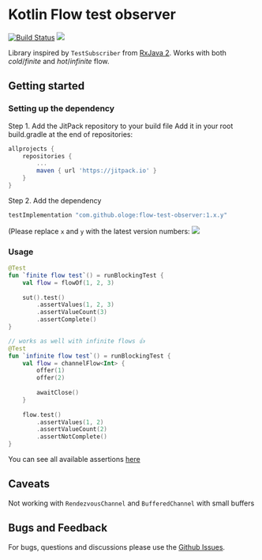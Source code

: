 # Kotlin Flow test observer
[![Build Status](https://travis-ci.org/ologe/flow-test-observer.svg?branch=master)](https://travis-ci.org/ologe/flow-test-observer)
[![](https://jitpack.io/v/ologe/flow-test-observer.svg)](https://jitpack.io/#flow-test-observer)

Library inspired by `TestSubscriber` from [RxJava 2](https://github.com/ReactiveX/RxJava). 
Works with both *cold*/*finite* and *hot*/*infinite* flow.

## Getting started

### Setting up the dependency
Step 1. Add the JitPack repository to your build file
Add it in your root build.gradle at the end of repositories:
```groovy
allprojects {
    repositories {
        ...
        maven { url 'https://jitpack.io' }
    }
}
```
Step 2. Add the dependency

```groovy
testImplementation "com.github.ologe:flow-test-observer:1.x.y"
```
(Please replace `x` and `y` with the latest version numbers: [![](https://jitpack.io/v/ologe/flow-test-observer.svg)](https://jitpack.io/#flow-test-observer)

### Usage

```kotlin
@Test
fun `finite flow test`() = runBlockingTest {
    val flow = flowOf(1, 2, 3)   
      
    sut().test()
        .assertValues(1, 2, 3)
        .assertValueCount(3)
        .assertComplete()
}

// works as well with infinite flows 👍
@Test
fun `infinite flow test`() = runBlockingTest {
    val flow = channelFlow<Int> {
        offer(1)
        offer(2)
        
        awaitClose()
    }
    
    flow.test()
        .assertValues(1, 2)
        .assertValueCount(2)
        .assertNotComplete()
}
```



You can see all available assertions [here](https://github.com/ologe/flow-test-observer/blob/master/lib/src/main/java/dev/olog/flow/test/observer/FlowTestCollector.kt)

## Caveats

Not working with `RendezvousChannel` and `BufferedChannel` with small buffers

## Bugs and Feedback
For bugs, questions and discussions please use the [Github Issues](https://github.com/ologe/flow-test-observer/issues).